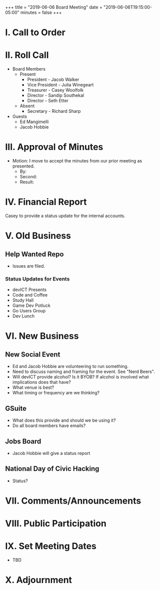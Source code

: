 +++
title = "2019-06-06 Board Meeting"
date = "2019-06-06T19:15:00-05:00"
minutes = false
+++

# I. Call to Order

# II. Roll Call
- Board Members
  - Present
     - President - Jacob Walker
     - Vice President - Julia Winegeart
     - Treasurer - Casey Woolfolk
     - Director - Sandip Southekal
     - Director - Seth Etter
  - Absent
     - Secretary - Richard Sharp
- Guests
  - Ed Mangimelli
  - Jacob Hobbie

# III. Approval of Minutes
- Motion: I move to accept the minutes from our prior meeting as presented.
  - By: 
  - Second:
  - Result:

# IV. Financial Report

Casey to provide a status update for the internal accounts.

# V. Old Business

## Help Wanted Repo
- Issues are filed.

### Status Updates for Events
- devICT Presents
- Code and Coffee
- Study Hall
- Game Dev Potluck
- Go Users Group
- Dev Lunch

# VI. New Business

## New Social Event
- Ed and Jacob Hobbie are volunteering to run something.
- Need to discuss naming and framing for the event. See "Nerd Beers".
- Will devICT provide alcohol? Is it BYOB? If alcohol is involved what implications does that have?
- What venue is best?
- What timing or frequency are we thinking?

## GSuite
- What does this provide and should we be using it?
- Do all board members have emails?

## Jobs Board
- Jacob Hobbie will give a status report

## National Day of Civic Hacking
- Status?

# VII. Comments/Announcements

# VIII. Public Participation

# IX. Set Meeting Dates
- TBD

# X. Adjournment

<!--
- Motion: I move that
  - By:
  - Second:
  - Result: Passes unopposed
-->
